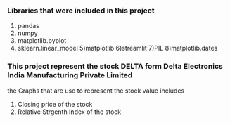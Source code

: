 ### Libraries that were included in this project
1) pandas 
2) numpy 
3) matplotlib.pyplot 
4) sklearn.linear_model 
5)matplotlib
6)streamlit 
7)PIL 
8)matplotlib.dates 

### This project represent the stock DELTA form Delta Electronics India Manufacturing Private Limited

the Graphs that are use to represent the stock value includes 
1) Closing price of the stock
2) Relative Strgenth Index of the stock







